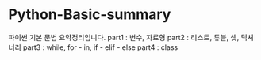 # Python-Basic-summary
파이썬 기본 문법 요약정리입니다.
part1 : 변수, 자료형
part2 : 리스트, 튜블, 셋, 딕셔너리 
part3 : while, for - in, if - elif - else
part4 : class
